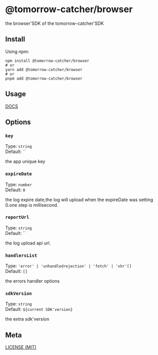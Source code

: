 # @tomorrow-catcher/browser

the browser'SDK of the tomorrow-catcher'SDK

## Install

Using npm:

```console
npm install @tomorrow-catcher/browser
# or
yarn add @tomorrow-catcher/browser
# or
pnpm add @tomorrow-catcher/browser
```

## Usage

[DOCS](https://chuhingyee.github.io/tomorrow-catcher/sdks/browser.html)

## Options

### `key`

Type: `string`<br>
Default: ``

the app unique key

### `expireDate`

Type: `number`<br>
Default: `0`

the log expire date,the log will upload when the expireDate was setting 0.one step is millisecond.

### `reportUrl`

Type: `string`<br>
Default: ``

the log upload api url.

### `handlersList`

Type: `'error' | 'unhandledrejection' | 'fetch' | 'xhr'[]`<br>
Default: `[]`

the errors handler options

### `sdkVersion`

Type: `string`<br>
Default: `${current SDK'version}`

the extra sdk'version

## Meta

[LICENSE (MIT)](/LICENSE)
